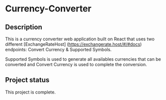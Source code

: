 # Currency-Converter

## Description
This is a currency converter web application built on React that uses two different [ExchangeRateHost] (https://exchangerate.host/#/#docs) endpoints: Convert Currency & Supported Symbols.

Supported Symbols is used to generate all availables currencies that can be converted and Convert Currency is used to complete the conversion.

## Project status
This project is complete.
